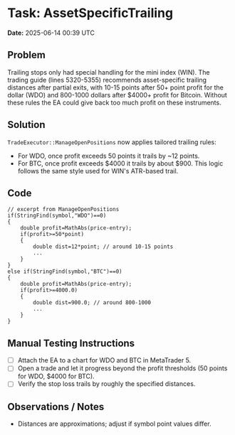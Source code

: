 # Task: AssetSpecificTrailing
**Date:** 2025-06-14 00:39 UTC

## Problem
Trailing stops only had special handling for the mini index (WIN). The trading guide
(lines 5320-5355) recommends asset-specific trailing distances after partial exits,
with 10-15 points after 50+ point profit for the dollar (WDO) and 800-1000 dollars
after $4000+ profit for Bitcoin. Without these rules the EA could give back too
much profit on these instruments.

## Solution
`TradeExecutor::ManageOpenPositions` now applies tailored trailing rules:
- For WDO, once profit exceeds 50 points it trails by ~12 points.
- For BTC, once profit exceeds $4000 it trails by about $900.
This logic follows the same style used for WIN's ATR-based trail.

## Code
```mql5
// excerpt from ManageOpenPositions
if(StringFind(symbol,"WDO")==0)
{
    double profit=MathAbs(price-entry);
    if(profit>=50*point)
    {
        double dist=12*point; // around 10-15 points
        ...
    }
}
else if(StringFind(symbol,"BTC")==0)
{
    double profit=MathAbs(price-entry);
    if(profit>=4000.0)
    {
        double dist=900.0; // around 800-1000
        ...
    }
}
```

## Manual Testing Instructions
- [ ] Attach the EA to a chart for WDO and BTC in MetaTrader 5.
- [ ] Open a trade and let it progress beyond the profit thresholds (50 points for WDO, $4000 for BTC).
- [ ] Verify the stop loss trails by roughly the specified distances.

## Observations / Notes
- Distances are approximations; adjust if symbol point values differ.
